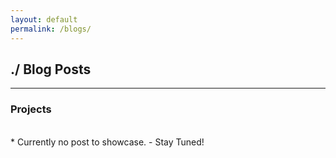 ```yaml
---
layout: default
permalink: /blogs/
---
```


## ./ Blog Posts
---------------------------------------------------------------------------------------------------
### Projects

<br>
 * Currently no post to showcase.
   - Stay Tuned!
